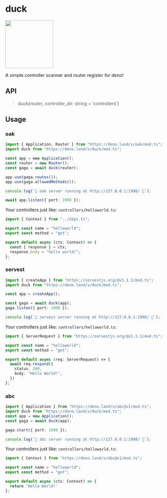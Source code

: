# duck

<img src="https://i.loli.net/2020/08/05/XBzRTIeoSnQc5vH.png" width="150"/>

A simple controller scanner and router register for deno!

## API

> duck(router, controller_dir: string = 'controllers')

## Usage

### oak

```ts
import { Application, Router } from "https://deno.land/x/oak/mod.ts";
import duck from "https://deno.land/x/duck/mod.ts";

const app = new Application();
const router = new Router();
const gaga = await duck(router);

app.use(gaga.routes());
app.use(gaga.allowedMethods());

console.log(`🦕 oak server running at http://127.0.0.1:1998/ 🦕`);

await app.listen({ port: 1998 });
```

Your controllers just like: `controllers/helloworld.ts`:

```ts
import { Context } from "../deps.ts";

export const name = "helloworld";
export const method = "get";

export default async (ctx: Context) => {
  const { response } = ctx;
  response.body = "hello world!";
};
```

### servest

```ts
import { createApp } from "https://servestjs.org/@v1.1.1/mod.ts";
import duck from "https://deno.land/x/duck/mod.ts";

const app = createApp();

const gaga = await duck(app);
gaga.listen({ port: 1998 });

console.log(`🦕 servest server running at http://127.0.0.1:1998/ 🦕`);
```

Your controllers just like: `controllers/helloworld.ts`:

```ts
import { ServerRequest } from "https://servestjs.org/@v1.1.1/mod.ts";

export const name = "helloworld";
export const method = "get";

export default async (req: ServerRequest) => {
  await req.respond({
    status: 200,
    body: "Hello World!",
  })
};
```


### abc

```ts
import { Application } from "https://deno.land/x/abc@v1/mod.ts";
import duck from "https://deno.land/x/duck/mod.ts";
const app = new Application();
const gaga = await duck(app);

gaga.start({ port: 1998 });

console.log(`🦕 abc server running at http://127.0.0.1:1998/ 🦕`);
```

Your controllers just like: `controllers/helloworld.ts`:

```ts
import { Context } from "https://deno.land/x/abc@v1/mod.ts";

export const name = "helloworld";
export const method = "get";

export default async (ctx: Context) => {
  return 'Hello World!'
};
```
